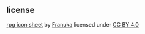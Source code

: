 ## license
[rpg icon sheet](./inventory/assets/rpg_icon_sheet.png) by [Franuka](https://franuka.itch.io/) licensed under [CC BY 4.0](https://creativecommons.org/licenses/by/4.0/)
